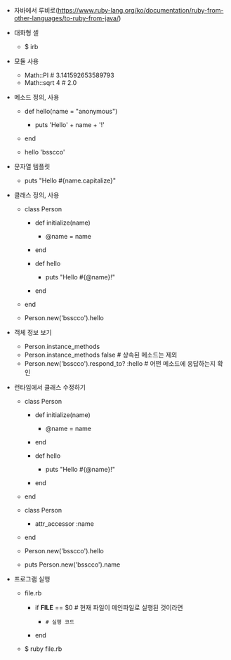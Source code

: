 - 자바에서 루비로(https://www.ruby-lang.org/ko/documentation/ruby-from-other-languages/to-ruby-from-java/)
- 대화형 셸
    - $ irb

- 모듈 사용
    - Math::PI # 3.141592653589793
    - Math::sqrt 4 # 2.0

- 메소드 정의, 사용
    - def hello(name = "anonymous")
        - puts 'Hello' + name + '!'

    - end
    - hello 'bsscco'

- 문자열 템플릿
    - puts "Hello #{name.capitalize}"

- 클래스 정의, 사용
    - class Person
        - def initialize(name)
            - @name = name

        - end
        - def hello
            - puts "Hello #{@name}!"

        - end

    - end
    - Person.new('bsscco').hello

- 객체 정보 보기
    - Person.instance_methods
    - Person.instance_methods false # 상속된 메소드는 제외
    - Person.new('bsscco').respond_to? :hello # 어떤 메소드에 응답하는지 확인

- 런타임에서 클래스 수정하기
    - class Person
        - def initialize(name)
            - @name = name

        - end
        - def hello
            - puts "Hello #{@name}!"

        - end

    - end
    - class Person
        - attr_accessor :name

    - end
    - Person.new('bsscco').hello
    - puts Person.new('bsscco').name

- 프로그램 실행
    - file.rb
        - if __FILE__ == $0 # 현재 파일이 메인파일로 실행된 것이라면
            - ```# 실행 코드```

        - end

    - $ ruby file.rb
